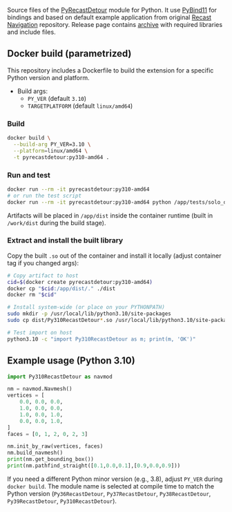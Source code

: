 Source files of the [PyRecastDetour](https://github.com/Tugcga/PyRecastDetour) module for Python. It use [PyBind11](https://github.com/pybind/pybind11) for bindings and based on default example application from original [Recast Navigation](https://github.com/recastnavigation/recastnavigation) repository. Release page contains [archive](https://github.com/Tugcga/PyRecastDetour-Sources/releases/download/v.1.0/include_libs.zip) with required libraries and include files.

## Docker build (parametrized)

This repository includes a Dockerfile to build the extension for a specific Python version and platform.

- Build args:
  - `PY_VER` (default `3.10`)
  - `TARGETPLATFORM` (default `linux/amd64`)

### Build

```bash
docker build \
  --build-arg PY_VER=3.10 \
  --platform=linux/amd64 \
  -t pyrecastdetour:py310-amd64 .
```

### Run and test

```bash
docker run --rm -it pyrecastdetour:py310-amd64
# or run the test script
docker run --rm -it pyrecastdetour:py310-amd64 python /app/tests/solo_demo.py
```

Artifacts will be placed in `/app/dist` inside the container runtime (built in `/work/dist` during the build stage).

### Extract and install the built library

Copy the built `.so` out of the container and install it locally (adjust container tag if you changed args):

```bash
# Copy artifact to host
cid=$(docker create pyrecastdetour:py310-amd64)
docker cp "$cid:/app/dist/." ./dist
docker rm "$cid"

# Install system-wide (or place on your PYTHONPATH)
sudo mkdir -p /usr/local/lib/python3.10/site-packages
sudo cp dist/Py310RecastDetour*.so /usr/local/lib/python3.10/site-packages/

# Test import on host
python3.10 -c "import Py310RecastDetour as m; print(m, 'OK')"
```

## Example usage (Python 3.10)

```python
import Py310RecastDetour as navmod

nm = navmod.Navmesh()
vertices = [
    0.0, 0.0, 0.0,
    1.0, 0.0, 0.0,
    1.0, 0.0, 1.0,
    0.0, 0.0, 1.0,
]
faces = [0, 1, 2, 0, 2, 3]

nm.init_by_raw(vertices, faces)
nm.build_navmesh()
print(nm.get_bounding_box())
print(nm.pathfind_straight([0.1,0.0,0.1],[0.9,0.0,0.9]))
```

If you need a different Python minor version (e.g., 3.8), adjust `PY_VER` during `docker build`. The module name is selected at compile time to match the Python version (`Py36RecastDetour`, `Py37RecastDetour`, `Py38RecastDetour`, `Py39RecastDetour`, `Py310RecastDetour`).
